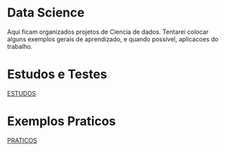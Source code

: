 # Data Science

Aqui ficam organizados projetos de Ciencia de dados. Tentarei colocar alguns exemplos gerais de aprendizado, e quando possivel, aplicacoes do trabalho.

# Estudos e Testes

[ESTUDOS](/data_science/estudo)

# Exemplos Praticos

[PRATICOS](/data_science/casos)

